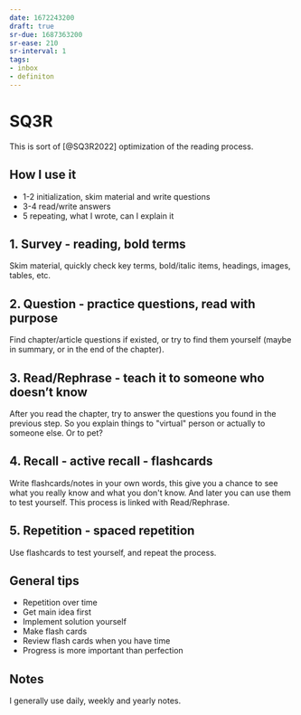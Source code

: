 ```yaml
---
date: 1672243200
draft: true
sr-due: 1687363200
sr-ease: 210
sr-interval: 1
tags:
- inbox
- definiton
---
```


# SQ3R

This is sort of [@SQ3R2022] optimization of the reading process.

## How I use it


- 1-2 initialization, skim material and write questions
- 3-4 read/write answers
- 5 repeating, what I wrote, can I explain it

## 1. Survey - reading, bold terms

Skim material, quickly check key terms, bold/italic items, headings, images,
tables, etc.

## 2. Question - practice questions, read with purpose

Find chapter/article questions if existed, or try to find them yourself (maybe
in summary, or in the end of the chapter).

## 3. Read/Rephrase - teach it to someone who doesn’t know

After you read the chapter, try to answer the questions you found in the
previous step. So you explain things to "virtual" person or actually to someone
else. Or to pet?

## 4. Recall - active recall - flashcards

Write flashcards/notes in your own words, this give you a chance to see what you
really know and what you don't know. And later you can use them to test
yourself. This process is linked with Read/Rephrase.

## 5. Repetition - spaced repetition

Use flashcards to test yourself, and repeat the process.

## General tips


- Repetition over time
- Get main idea first
- Implement solution yourself
- Make flash cards
- Review flash cards when you have time
- Progress is more important than perfection

## Notes

I generally use daily, weekly and yearly notes.